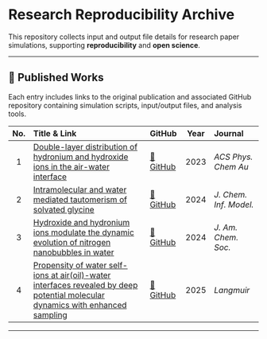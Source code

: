 # Research Reproducibility Archive

This repository collects input and output file details for research paper simulations, supporting **reproducibility** and **open science**.

---

## 🧪 Published Works

Each entry includes links to the original publication and associated GitHub repository containing simulation scripts, input/output files, and analysis tools.

| No. | Title & Link | GitHub | Year | Journal |
|:---:|:-------------|:--------|:----:|:--------|
| 1 | [Double-layer distribution of hydronium and hydroxide ions in the air-water interface](https://pubs.acs.org/doi/10.1021/acsphyschemau.3c00076) | [🔗 GitHub](https://github.com/Zhang-pchao/DoubleLayerAirWater) | 2023 | *ACS Phys. Chem Au* |
| 2 | [Intramolecular and water mediated tautomerism of solvated glycine](https://pubs.acs.org/doi/10.1021/acs.jcim.4c00273) | [🔗 GitHub](https://github.com/Zhang-pchao/GlycineTautomerism) | 2024 | *J. Chem. Inf. Model.* |
| 3 | [Hydroxide and hydronium ions modulate the dynamic evolution of nitrogen nanobubbles in water](https://pubs.acs.org/doi/10.1021/jacs.4c06641) | [🔗 GitHub](https://github.com/Zhang-pchao/N2BubbleIon) | 2024 | *J. Am. Chem. Soc.* |
| 4 | [Propensity of water self-ions at air(oil)-water interfaces revealed by deep potential molecular dynamics with enhanced sampling](https://pubs.acs.org/doi/full/10.1021/acs.langmuir.4c05004) | [🔗 GitHub](https://github.com/Zhang-pchao/OilWaterInterface) | 2025 | *Langmuir* |

---
